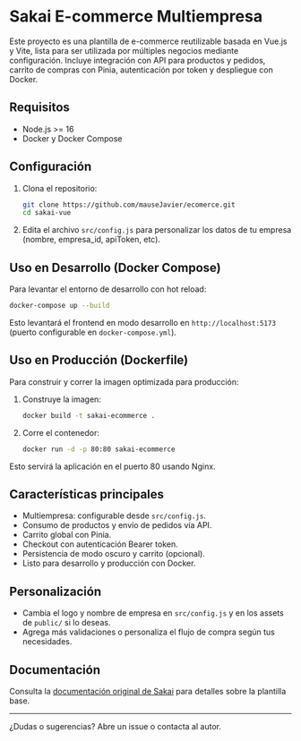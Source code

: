 # Sakai E-commerce Multiempresa

Este proyecto es una plantilla de e-commerce reutilizable basada en Vue.js y Vite, lista para ser utilizada por múltiples negocios mediante configuración. Incluye integración con API para productos y pedidos, carrito de compras con Pinia, autenticación por token y despliegue con Docker.

## Requisitos
- Node.js >= 16
- Docker y Docker Compose

## Configuración
1. Clona el repositorio:
   ```bash
   git clone https://github.com/mauseJavier/ecomerce.git
   cd sakai-vue
   ```
2. Edita el archivo `src/config.js` para personalizar los datos de tu empresa (nombre, empresa_id, apiToken, etc).

## Uso en Desarrollo (Docker Compose)

Para levantar el entorno de desarrollo con hot reload:

```bash
docker-compose up --build
```

Esto levantará el frontend en modo desarrollo en `http://localhost:5173` (puerto configurable en `docker-compose.yml`).

## Uso en Producción (Dockerfile)

Para construir y correr la imagen optimizada para producción:

1. Construye la imagen:
   ```bash
   docker build -t sakai-ecommerce .
   ```
2. Corre el contenedor:
   ```bash
   docker run -d -p 80:80 sakai-ecommerce
   ```

Esto servirá la aplicación en el puerto 80 usando Nginx.

## Características principales
- Multiempresa: configurable desde `src/config.js`.
- Consumo de productos y envío de pedidos vía API.
- Carrito global con Pinia.
- Checkout con autenticación Bearer token.
- Persistencia de modo oscuro y carrito (opcional).
- Listo para desarrollo y producción con Docker.

## Personalización
- Cambia el logo y nombre de empresa en `src/config.js` y en los assets de `public/` si lo deseas.
- Agrega más validaciones o personaliza el flujo de compra según tus necesidades.

## Documentación
Consulta la [documentación original de Sakai](https://sakai.primevue.org/documentation) para detalles sobre la plantilla base.

---

¿Dudas o sugerencias? Abre un issue o contacta al autor.
